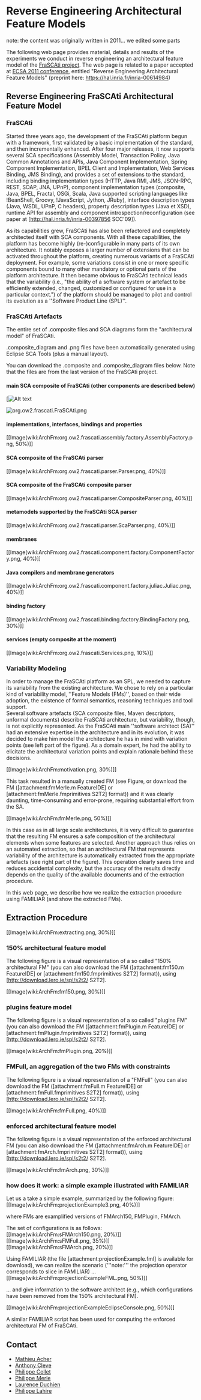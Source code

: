 # Reverse Engineering Architectural Feature Models 

note: the content was originally written in 2011... we edited some parts

The following web page provides material, details and results of the experiments we conduct in reverse engineering an architectural feature model of the [FraSCAti project](http://frascati.ow2.org). The web page is related to a paper accepted at [ECSA 2011 conference](http://www.ecsa2011.org/), entitled "Reverse Engineering Architectural Feature Models" (preprint here: https://hal.inria.fr/inria-00614984) 


## Reverse Engineering FraSCAti Architectural Feature Model 

### FraSCAti 

Started three years ago, the development of the FraSCAti platform begun with a framework, first validated by a basic implementation of the standard, and then incrementally enhanced.
After four major releases, it now supports several SCA specifications (Assembly Model, Transaction Policy, Java Common Annotations and APIs, Java Component Implementation, Spring Component Implementation, BPEL Client and Implementation, Web Services Binding, JMS Binding), and provides a set of extensions to the standard, 
including binding implementation types (HTTP, Java RMI, JMS, JSON-RPC, REST, SOAP, JNA, UPnP), component implementation types (composite, Java, BPEL, Fractal, OSGi, Scala, Java supported scripting languages like !BeanShell, Groovy, !JavaScript, Jython, JRuby), interface description types (Java, WSDL, UPnP, C headers), property description types (Java et XSD), runtime API for assembly and component introspection/reconfiguration (see paper at [http://hal.inria.fr/inria-00397856 SCC'09]).

As its capabilities grew, FraSCAti has also been refactored and completely architected itself with SCA components.
With all these capabilities, the platform has become highly (re-)configurable in many parts of its own architecture.
It notably exposes a larger number of extensions that can be activated throughout the platform, creating numerous variants of a FraSCAti deployment.
For example, some variations consist in one or more specific components bound to many other mandatory or optional parts of the platform architecture.
It then became obvious to FraSCAti technical leads that the variability (i.e., "the ability of a software system or artefact to be efficiently extended, changed, customized or configured for use in a particular context.") of the platform should be managed to pilot and control its evolution as a ''Software Product Line (SPL)''.


### FraSCAti Artefacts 

The entire set of .composite files and SCA diagrams form the "architectural model" of FraSCAti.

.composite_diagram and .png files have been automatically generated using Eclipse SCA Tools (plus a manual layout). 

You can download the .composite and .composite_diagram files below. Note that the files are from the last version of the FraSCAti project. 


 #### main SCA composite of FraSCAti (other components are described below) 
[![Alt
text](attachments/ArchFm/org.ow2.frascati.FraSCAti.png)

![org.ow2.frascati.FraSCAti.png](attachments/ArchFm/org.ow2.frascati.FraSCAti.png) <!-- .element height="40%" width="40%" -->


 #### implementations, interfaces, bindings and properties 
[[Image(wiki:ArchFm:org.ow2.frascati.assembly.factory.AssemblyFactory.png, 50%)]] 

 #### SCA composite of the FraSCAti parser
[[Image(wiki:ArchFm:org.ow2.frascati.parser.Parser.png, 40%)]]

 #### SCA composite of the FraSCAti composite parser 
[[Image(wiki:ArchFm:org.ow2.frascati.parser.CompositeParser.png, 40%)]]

 #### metamodels supported by the FraSCAti SCA parser 
[[Image(wiki:ArchFm:org.ow2.frascati.parser.ScaParser.png, 40%)]] 

 #### membranes 
[[Image(wiki:ArchFm:org.ow2.frascati.component.factory.ComponentFactory.png, 40%)]] 

 #### Java compilers and membrane generators 
[[Image(wiki:ArchFm:org.ow2.frascati.component.factory.juliac.Juliac.png, 40%)]] 

 #### binding factory 
[[Image(wiki:ArchFm:org.ow2.frascati.binding.factory.BindingFactory.png, 30%)]]

 #### services (empty composite at the moment) 
[[Image(wiki:ArchFm:org.ow2.frascati.Services.png, 10%)]] 



 ### Variability Modeling 

In order to manage the FraSCAti platform as an SPL, we needed to capture its variability from the existing architecture.
We chose to rely on a particular kind of variability model, ''Feature Models (FMs)'', based on their wide adoption, the existence of formal semantics, reasoning techniques and tool support.  
Several software artefacts (SCA composite files, Maven descriptors, unformal documents) describe FraSCAti architecture, but variability, though, is not explicitly represented.
As the FraSCAti main ''software architect (SA)'' had an extensive expertise in the architecture and in its evolution, it was decided to make him model the architecture he has in mind with variation points (see left part of the figure). As a domain expert, he had the ability to elicitate the architectural variation points and explain rationale behind these decisions.

[[Image(wiki:ArchFm:motivation.png, 30%)]]

This task resulted in a manually created FM (see Figure, or  download the FM ([attachment:fmMerle.m FeatureIDE] or [attachment:fmMerle.fmprimitives S2T2] format)) and it was clearly daunting, time-consuming and error-prone, requiring substantial effort from the SA.

[[Image(wiki:ArchFm:fmMerle.png, 50%)]]

In this case as in all large scale architectures, it is very difficult to guarantee that the resulting FM ensures a safe composition of the architectural elements when some features are selected.
Another approach thus relies on an automated extraction, so that an architectural FM that represents variability of the architecture is automatically extracted from the appropriate artefacts (see right part of the figure). This operation clearly saves time and reduces accidental complexity, but the accuracy of the results directly depends on the quality of the available documents and of the extraction procedure.

In this web page, we describe how we realize the extraction procedure using FAMILIAR (and show the extracted FMs).


## Extraction Procedure 

[[Image(wiki:ArchFm:extracting.png, 30%)]]

 ### 150% architectural feature model 

The following figure is a visual representation of a so called "150% architectural FM" (you can also download the FM ([attachment:fm150.m FeatureIDE] or [attachment:fm150.fmprimitives S2T2] format)), using [http://download.lero.ie/spl/s2t2/ S2T2].

[[Image(wiki:ArchFm:fm150.png, 30%)]]

 ### plugins feature model

The following figure is a visual representation of a so called "plugins FM" (you can also download the FM ([attachment:fmPlugin.m FeatureIDE] or [attachment:fmPlugin.fmprimitives S2T2] format)), using [http://download.lero.ie/spl/s2t2/ S2T2].

[[Image(wiki:ArchFm:fmPlugin.png, 20%)]]

 ### FMFull, an aggregation of the two FMs with constraints 

The following figure is a visual representation of a "FMFull" (you can also download the FM ([attachment:fmFull.m FeatureIDE] or [attachment:fmFull.fmprimitives S2T2] format)), using [http://download.lero.ie/spl/s2t2/ S2T2].

[[Image(wiki:ArchFm:fmFull.png, 40%)]]

 ### enforced architectural feature model 


The following figure is a visual representation of the enforced architectural FM (you can also download the FM ([attachment:fmArch.m FeatureIDE] or [attachment:fmArch.fmprimitives S2T2] format)), using [http://download.lero.ie/spl/s2t2/ S2T2].

[[Image(wiki:ArchFm:fmArch.png, 30%)]]

 ### how does it work: a simple example illustrated with FAMILIAR 


Let us a take a simple example, summarized by the following figure: 
[[Image(wiki:ArchFm:projectionExample3.png, 40%)]]

where FMs are examplified versions of FMArch150, FMPlugin, FMArch.

The set of configurations is as follows:
[[Image(wiki:ArchFm:sFMArch150.png, 20%)]]
[[Image(wiki:ArchFm:sFMFull.png, 35%)]]
[[Image(wiki:ArchFm:sFMArch.png, 20%)]]


Using FAMILIAR (the file [attachment:projectionExample.fml] is available for download), we can realize the scenario ('''note:''' the projection operator corresponds to slice in FAMILIAR) ... 
[[Image(wiki:ArchFm:projectionExampleFML.png, 50%)]]

... and give information to the software architect (e.g., which configurations have been removed from the 150% architectural FM).

[[Image(wiki:ArchFm:projectionExampleEclipseConsole.png, 50%)]]
 

A similar FAMILIAR script has been used for computing the enforced architectural FM of FraSCAti.



## Contact  

 * [Mathieu Acher](http://www.mathieuacher.com/)
 * [Anthony Cleve](http://www.fundp.ac.be/universite/personnes/page_view/01005760/) 
 * [Philippe Collet](http://www.i3s.unice.fr/~collet) 
 * [Philippe Merle](http://www.lifl.fr/~merle)
 * [Laurence Duchien](http://www.lifl.fr/~duchien/Laurence/index.html)
 * [Philippe Lahire](http://www.i3s.unice.fr/~lahire) 
